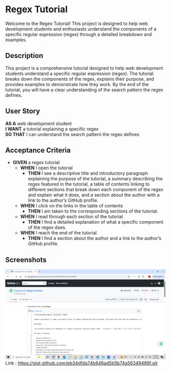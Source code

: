 # Regex Tutorial

Welcome to the Regex Tutorial! This project is designed to help web development students and enthusiasts understand the components of a specific regular expression (regex) through a detailed breakdown and examples.

## Description

This project is a comprehensive tutorial designed to help web development students understand a specific regular expression (regex). The tutorial breaks down the components of the regex, explains their purpose, and provides examples to demonstrate how they work. By the end of the tutorial, you will have a clear understanding of the search pattern the regex defines.

## User Story

**AS A** web development student  
**I WANT** a tutorial explaining a specific regex  
**SO THAT** I can understand the search pattern the regex defines  

## Acceptance Criteria

- **GIVEN** a regex tutorial  
  - **WHEN** I open the tutorial  
    - **THEN** I see a descriptive title and introductory paragraph explaining the purpose of the tutorial, a summary describing the regex featured in the tutorial, a table of contents linking to different sections that break down each component of the regex and explain what it does, and a section about the author with a link to the author’s GitHub profile.  
  - **WHEN** I click on the links in the table of contents  
    - **THEN** I am taken to the corresponding sections of the tutorial.  
  - **WHEN** I read through each section of the tutorial  
    - **THEN** I find a detailed explanation of what a specific component of the regex does.  
  - **WHEN** I reach the end of the tutorial  
    - **THEN** I find a section about the author and a link to the author’s GitHub profile.  

## Screenshots
![Image Alt](https://github.com/DippaFudd/Regex_Tut/blob/51e9bed6dee572261fdde388090e16a9b3dcb50d/2025-03-23%20(1).png)
Link :
https://gist.github.com/eb34dfda74b846ad5b5b74a56349486f.git

